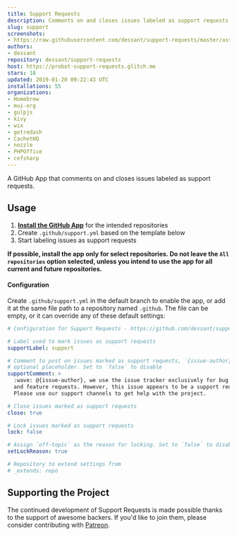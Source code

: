 ```yaml
---
title: Support Requests
description: Comments on and closes issues labeled as support requests.
slug: support
screenshots:
- https://raw.githubusercontent.com/dessant/support-requests/master/assets/screenshot.png
authors:
- dessant
repository: dessant/support-requests
host: https://probot-support-requests.glitch.me
stars: 18
updated: 2019-01-20 09:22:43 UTC
installations: 55
organizations:
- Homebrew
- mui-org
- gulpjs
- kivy
- wix
- getredash
- CachetHQ
- nozzle
- PHPOffice
- cefsharp
---
```

A GitHub App that comments on and closes issues labeled as support requests.

## Usage

1. **[Install the GitHub App](https://github.com/apps/support)**
   for the intended repositories
2. Create `.github/support.yml` based on the template below
3. Start labeling issues as support requests

**If possible, install the app only for select repositories.
Do not leave the `All repositories` option selected, unless you intend
to use the app for all current and future repositories.**

#### Configuration

Create `.github/support.yml` in the default branch to enable the app,
or add it at the same file path to a repository named `.github`.
The file can be empty, or it can override any of these default settings:

```yaml
# Configuration for Support Requests - https://github.com/dessant/support-requests

# Label used to mark issues as support requests
supportLabel: support

# Comment to post on issues marked as support requests, `{issue-author}` is an
# optional placeholder. Set to `false` to disable
supportComment: >
  :wave: @{issue-author}, we use the issue tracker exclusively for bug reports
  and feature requests. However, this issue appears to be a support request.
  Please use our support channels to get help with the project.

# Close issues marked as support requests
close: true

# Lock issues marked as support requests
lock: false

# Assign `off-topic` as the reason for locking. Set to `false` to disable
setLockReason: true

# Repository to extend settings from
# _extends: repo
```

## Supporting the Project

The continued development of Support Requests is made possible
thanks to the support of awesome backers. If you'd like to join them,
please consider contributing with [Patreon](https://www.patreon.com/dessant).

